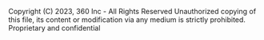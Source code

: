 Copyright (C) 2023, 360 Inc - All Rights Reserved Unauthorized copying of this file, its content or modification via any medium is strictly prohibited. Proprietary and confidential
